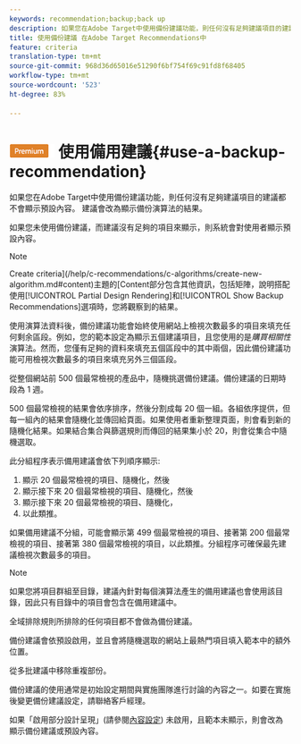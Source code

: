 ```yaml
---
keywords: recommendation;backup;back up
description: 如果您在Adobe Target中使用備份建議功能，則任何沒有足夠建議項目的建議都不會顯示預設內容。 建議會改為顯示備份演算法的結果。
title: 使用備份建議 在Adobe Target Recommendations中
feature: criteria
translation-type: tm+mt
source-git-commit: 968d36d65016e51290f6bf754f69c91fd8f68405
workflow-type: tm+mt
source-wordcount: '523'
ht-degree: 83%

---
```



# ![PREMIUM](/help/assets/premium.png) 使用備用建議{#use-a-backup-recommendation}

如果您在Adobe Target中使用備份建議功能，則任何沒有足夠建議項目的建議都不會顯示預設內容。 建議會改為顯示備份演算法的結果。

如果您未使用備份建議，而建議沒有足夠的項目來顯示，則系統會對使用者顯示預設內容。

>[!NOTE]
>
>Create criteria](/help/c-recommendations/c-algorithms/create-new-algorithm.md#content)主題的[Content部分包含其他資訊，包括矩陣，說明搭配使用[!UICONTROL Partial Design Rendering]和[!UICONTROL Show Backup Recommendations]選項時，您將觀察到的結果。

使用演算法資料後，備份建議功能會始終使用網站上檢視次數最多的項目來填充任何剩余區段。例如，您的範本設定為顯示五個建議項目，且您使用的是&#x200B;*購買相關性*&#x200B;演算法。然而，您僅有足夠的資料來填充五個區段中的其中兩個，因此備份建議功能可用檢視次數最多的項目來填充另外三個區段。

從整個網站前 500 個最常檢視的產品中，隨機挑選備份建議。備份建議的日期時段為 1 週。

500 個最常檢視的結果會依序排序，然後分割成每 20 個一組。各組依序提供，但每一組內的結果會隨機化並傳回給頁面。如果使用者重新整理頁面，則會看到新的隨機化結果。如果結合集合與篩選規則而傳回的結果集小於 20，則會從集合中隨機選取。

此分組程序表示備用建議會依下列順序顯示:

1. 顯示 20 個最常檢視的項目、隨機化，然後
1. 顯示接下來 20 個最常檢視的項目、隨機化，然後
1. 顯示接下來 20 個最常檢視的項目、隨機化，
1. 以此類推。

如果備用建議不分組，可能會顯示第 499 個最常檢視的項目、接著第 200 個最常檢視的項目、接著第 380 個最常檢視的項目，以此類推。分組程序可確保最先建議檢視次數最多的項目。

>[!NOTE]
>
>如果您將項目群組至目錄，建議內針對每個演算法產生的備用建議也會使用該目錄，因此只有目錄中的項目會包含在備用建議中。

全域排除規則所排除的任何項目都不會做為備份建議。

備份建議會依預設啟用，並且會將隨機選取的網站上最熱門項目填入範本中的額外位置。

從多批建議中移除重複部份。

備份建議的使用通常是初始設定期間與實施團隊進行討論的內容之一。如要在實施後變更備份建議設定，請聯絡客戶經理。

如果「啟用部分設計呈現」(請參閱[內容設定](/help/c-recommendations/c-algorithms/create-new-algorithm.md#content)) 未啟用，且範本未顯示，則會改為顯示備份建議或預設內容。
